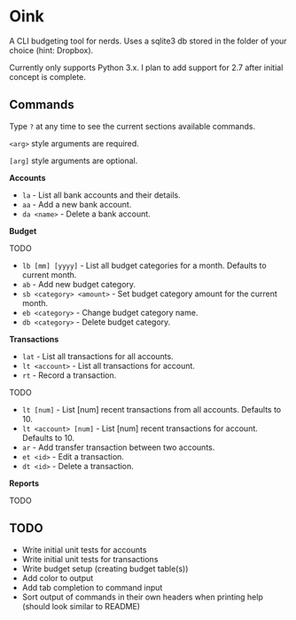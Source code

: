 # Oink

A CLI budgeting tool for nerds. Uses a sqlite3 db stored in the folder of your
choice (hint: Dropbox).

Currently only supports Python 3.x. I plan to add support for 2.7 after initial
concept is complete.

 
## Commands

Type `?` at any time to see the current sections available commands.

`<arg>` style arguments are required.

`[arg]` style arguments are optional.

__Accounts__

- `la` - List all bank accounts and their details.
- `aa` - Add a new bank account.
- `da <name>` - Delete a bank account.

__Budget__

TODO

- `lb [mm] [yyyy]` - List all budget categories for a month. Defaults to current month.
- `ab` - Add new budget category.
- `sb <category> <amount>` - Set budget category amount for the current month.
- `eb <category>` - Change budget category name.
- `db <category>` - Delete budget category.

__Transactions__

- `lat` - List all transactions for all accounts.
- `lt <account>` - List all transactions for account.
- `rt` - Record a transaction.

TODO

- `lt [num]` - List [num] recent transactions from all accounts. Defaults to 10.
- `lt <account> [num]` - List [num] recent transactions for account. Defaults to 10.
- `ar` - Add transfer transaction between two accounts.
- `et <id>` - Edit a transaction.
- `dt <id>` - Delete a transaction.

__Reports__

TODO


## TODO

- Write initial unit tests for accounts
- Write initial unit tests for transactions
- Write budget setup (creating budget table(s))
- Add color to output
- Add tab completion to command input
- Sort output of commands in their own headers when printing help (should look similar to README)